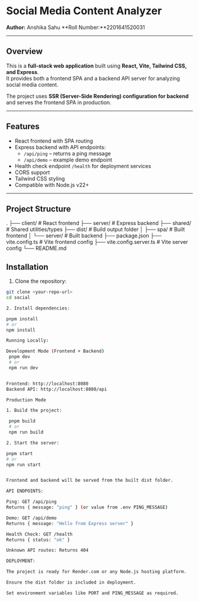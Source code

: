 # Social Media Content Analyzer 

**Author:** Anshika Sahu
**Roll Number:**2201641520031

---

## Overview

This is a **full-stack web application** built using **React, Vite, Tailwind CSS, and Express**.  
It provides both a frontend SPA and a backend API server for analyzing social media content.  

The project uses **SSR (Server-Side Rendering) configuration for backend** and serves the frontend SPA in production.  

---

## Features

- React frontend with SPA routing
- Express backend with API endpoints:
  - `/api/ping` – returns a ping message
  - `/api/demo` – example demo endpoint
- Health check endpoint `/health` for deployment services
- CORS support
- Tailwind CSS styling
- Compatible with Node.js v22+

---

## Project Structure

.
├── client/ # React frontend
├── server/ # Express backend
├── shared/ # Shared utilities/types
├── dist/ # Build output folder
│ ├── spa/ # Built frontend
│ └── server/ # Built backend
├── package.json
├── vite.config.ts # Vite frontend config
├── vite.config.server.ts # Vite server config
└── README.md

## Installation

1. Clone the repository:

```bash
git clone <your-repo-url>
cd social

2. Install dependencies:

pnpm install
# or
npm install

Running Locally:

Development Mode (Frontend + Backend)
 pnpm dev
 # or
 npm run dev


Frontend: http://localhost:8080
Backend API: http://localhost:8080/api

Production Mode

1. Build the project:

 pnpm build
 # or
 npm run build

2. Start the server:

pnpm start
# or
npm run start


Frontend and backend will be served from the built dist folder.

API ENDPOINTS:

Ping: GET /api/ping
Returns { message: "ping" } (or value from .env PING_MESSAGE)

Demo: GET /api/demo
Returns { message: "Hello from Express server" }

Health Check: GET /health
Returns { status: "ok" }

Unknown API routes: Returns 404

DEPLOYMENT:

The project is ready for Render.com or any Node.js hosting platform.

Ensure the dist folder is included in deployment.

Set environment variables like PORT and PING_MESSAGE as required.